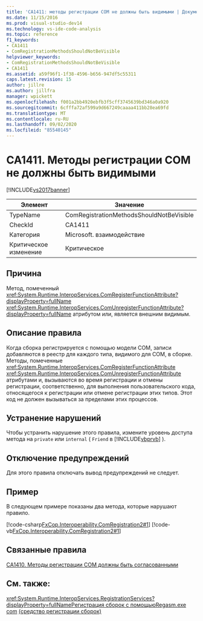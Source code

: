 ```yaml
---
title: 'CA1411: методы регистрации COM не должны быть видимыми | Документация Майкрософт'
ms.date: 11/15/2016
ms.prod: visual-studio-dev14
ms.technology: vs-ide-code-analysis
ms.topic: reference
f1_keywords:
- CA1411
- ComRegistrationMethodsShouldNotBeVisible
helpviewer_keywords:
- ComRegistrationMethodsShouldNotBeVisible
- CA1411
ms.assetid: a59f96f1-1f38-4596-b656-947df5c55311
caps.latest.revision: 15
author: jillre
ms.author: jillfra
manager: wpickett
ms.openlocfilehash: f001a2bb4920ebfb3f5cff3745639bd346a0a920
ms.sourcegitcommit: 6cfffa72af599a9d667249caaaa411bb28ea69fd
ms.translationtype: MT
ms.contentlocale: ru-RU
ms.lasthandoff: 09/02/2020
ms.locfileid: "85540145"
---
```

# <a name="ca1411-com-registration-methods-should-not-be-visible"></a>CA1411. Методы регистрации COM не должны быть видимыми
[!INCLUDE[vs2017banner](../includes/vs2017banner.md)]

|Элемент|Значение|
|-|-|
|TypeName|ComRegistrationMethodsShouldNotBeVisible|
|CheckId|CA1411|
|Категория|Microsoft. взаимодействие|
|Критическое изменение|Критическое|

## <a name="cause"></a>Причина
 Метод, помеченный <xref:System.Runtime.InteropServices.ComRegisterFunctionAttribute?displayProperty=fullName> <xref:System.Runtime.InteropServices.ComUnregisterFunctionAttribute?displayProperty=fullName> атрибутом или, является внешним видимым.

## <a name="rule-description"></a>Описание правила
 Когда сборка регистрируется с помощью модели COM, записи добавляются в реестр для каждого типа, видимого для COM, в сборке. Методы, помеченные <xref:System.Runtime.InteropServices.ComRegisterFunctionAttribute> <xref:System.Runtime.InteropServices.ComUnregisterFunctionAttribute> атрибутами и, вызываются во время регистрации и отмены регистрации, соответственно, для выполнения пользовательского кода, относящегося к регистрации или отмене регистрации этих типов. Этот код не должен вызываться за пределами этих процессов.

## <a name="how-to-fix-violations"></a>Устранение нарушений
 Чтобы устранить нарушение этого правила, измените уровень доступа метода на `private` или `internal` ( `Friend` в [!INCLUDE[vbprvb](../includes/vbprvb-md.md)] ).

## <a name="when-to-suppress-warnings"></a>Отключение предупреждений
 Для этого правила отключать вывод предупреждений не следует.

## <a name="example"></a>Пример
 В следующем примере показаны два метода, которые нарушают правило.

 [!code-csharp[FxCop.Interoperability.ComRegistration2#1](../snippets/csharp/VS_Snippets_CodeAnalysis/FxCop.Interoperability.ComRegistration2/cs/FxCop.Interoperability.ComRegistration2.cs#1)]
 [!code-vb[FxCop.Interoperability.ComRegistration2#1](../snippets/visualbasic/VS_Snippets_CodeAnalysis/FxCop.Interoperability.ComRegistration2/vb/FxCop.Interoperability.ComRegistration2.vb#1)]

## <a name="related-rules"></a>Связанные правила
 [CA1410. Методы регистрации COM должны быть согласованными](../code-quality/ca1410-com-registration-methods-should-be-matched.md)

## <a name="see-also"></a>См. также:
 <xref:System.Runtime.InteropServices.RegistrationServices?displayProperty=fullName>[Регистрация сборок с помощьюRegasm.exe com](https://msdn.microsoft.com/library/87925795-a3ae-4833-b138-125413478551) [(средство регистрации сборок)](https://msdn.microsoft.com/library/e190e342-36ef-4651-a0b4-0e8c2c0281cb)
